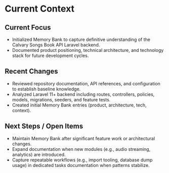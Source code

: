 # Current Context

## Current Focus

-   Initialized Memory Bank to capture definitive understanding of the Calvary Songs Book API Laravel backend.
-   Documented product positioning, technical architecture, and technology stack for future development cycles.

## Recent Changes

-   Reviewed repository documentation, API references, and configuration to establish baseline knowledge.
-   Analyzed Laravel 11+ backend including routes, controllers, policies, models, migrations, seeders, and feature tests.
-   Created initial Memory Bank entries (product, architecture, tech, context).

## Next Steps / Open Items

-   Maintain Memory Bank after significant feature work or architectural changes.
-   Expand documentation when new modules (e.g., audio streaming, analytics) are introduced.
-   Capture repeatable workflows (e.g., import tooling, database dump usage) in dedicated tasks documentation when patterns stabilize.
